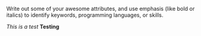 Write out some of your awesome attributes, and use emphasis (like bold or italics) to identify keywords, programming languages, or skills. 

*This is a test*
**Testing**
